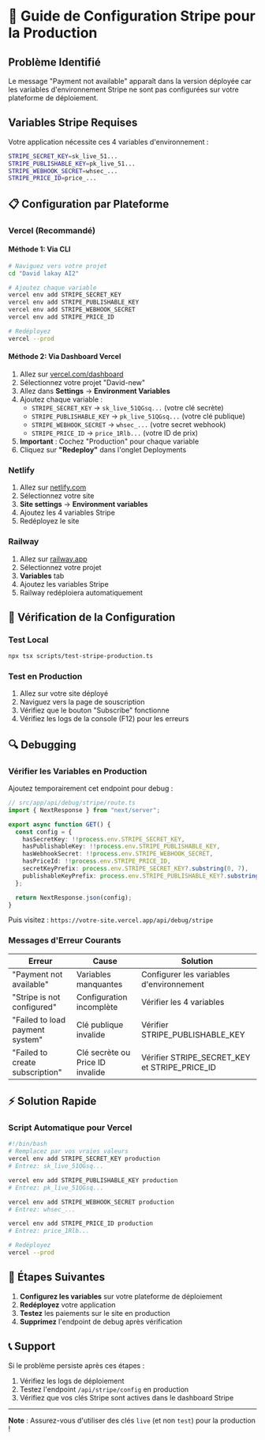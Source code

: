 # 🚀 Guide de Configuration Stripe pour la Production

## Problème Identifié
Le message "Payment not available" apparaît dans la version déployée car les variables d'environnement Stripe ne sont pas configurées sur votre plateforme de déploiement.

## Variables Stripe Requises
Votre application nécessite ces 4 variables d'environnement :

```bash
STRIPE_SECRET_KEY=sk_live_51...
STRIPE_PUBLISHABLE_KEY=pk_live_51...
STRIPE_WEBHOOK_SECRET=whsec_...
STRIPE_PRICE_ID=price_...
```

## 📋 Configuration par Plateforme

### Vercel (Recommandé)

#### Méthode 1: Via CLI
```bash
# Naviguez vers votre projet
cd "David lakay AI2"

# Ajoutez chaque variable
vercel env add STRIPE_SECRET_KEY
vercel env add STRIPE_PUBLISHABLE_KEY
vercel env add STRIPE_WEBHOOK_SECRET
vercel env add STRIPE_PRICE_ID

# Redéployez
vercel --prod
```

#### Méthode 2: Via Dashboard Vercel
1. Allez sur [vercel.com/dashboard](https://vercel.com/dashboard)
2. Sélectionnez votre projet "David-new"
3. Allez dans **Settings** → **Environment Variables**
4. Ajoutez chaque variable :
   - `STRIPE_SECRET_KEY` → `sk_live_51QGsq...` (votre clé secrète)
   - `STRIPE_PUBLISHABLE_KEY` → `pk_live_51QGsq...` (votre clé publique)
   - `STRIPE_WEBHOOK_SECRET` → `whsec_...` (votre secret webhook)
   - `STRIPE_PRICE_ID` → `price_1Rlb...` (votre ID de prix)
5. **Important** : Cochez "Production" pour chaque variable
6. Cliquez sur **"Redeploy"** dans l'onglet Deployments

### Netlify
1. Allez sur [netlify.com](https://netlify.com)
2. Sélectionnez votre site
3. **Site settings** → **Environment variables**
4. Ajoutez les 4 variables Stripe
5. Redéployez le site

### Railway
1. Allez sur [railway.app](https://railway.app)
2. Sélectionnez votre projet
3. **Variables** tab
4. Ajoutez les variables Stripe
5. Railway redéploiera automatiquement

## 🧪 Vérification de la Configuration

### Test Local
```bash
npx tsx scripts/test-stripe-production.ts
```

### Test en Production
1. Allez sur votre site déployé
2. Naviguez vers la page de souscription
3. Vérifiez que le bouton "Subscribe" fonctionne
4. Vérifiez les logs de la console (F12) pour les erreurs

## 🔍 Debugging

### Vérifier les Variables en Production
Ajoutez temporairement cet endpoint pour debug :

```typescript
// src/app/api/debug/stripe/route.ts
import { NextResponse } from "next/server";

export async function GET() {
  const config = {
    hasSecretKey: !!process.env.STRIPE_SECRET_KEY,
    hasPublishableKey: !!process.env.STRIPE_PUBLISHABLE_KEY,
    hasWebhookSecret: !!process.env.STRIPE_WEBHOOK_SECRET,
    hasPriceId: !!process.env.STRIPE_PRICE_ID,
    secretKeyPrefix: process.env.STRIPE_SECRET_KEY?.substring(0, 7),
    publishableKeyPrefix: process.env.STRIPE_PUBLISHABLE_KEY?.substring(0, 7),
  };

  return NextResponse.json(config);
}
```

Puis visitez : `https://votre-site.vercel.app/api/debug/stripe`

### Messages d'Erreur Courants

| Erreur | Cause | Solution |
|--------|-------|----------|
| "Payment not available" | Variables manquantes | Configurer les variables d'environnement |
| "Stripe is not configured" | Configuration incomplète | Vérifier les 4 variables |
| "Failed to load payment system" | Clé publique invalide | Vérifier STRIPE_PUBLISHABLE_KEY |
| "Failed to create subscription" | Clé secrète ou Price ID invalide | Vérifier STRIPE_SECRET_KEY et STRIPE_PRICE_ID |

## ⚡ Solution Rapide

### Script Automatique pour Vercel
```bash
#!/bin/bash
# Remplacez par vos vraies valeurs
vercel env add STRIPE_SECRET_KEY production
# Entrez: sk_live_51QGsq...

vercel env add STRIPE_PUBLISHABLE_KEY production  
# Entrez: pk_live_51QGsq...

vercel env add STRIPE_WEBHOOK_SECRET production
# Entrez: whsec_...

vercel env add STRIPE_PRICE_ID production
# Entrez: price_1Rlb...

# Redéployez
vercel --prod
```

## 🎯 Étapes Suivantes

1. **Configurez les variables** sur votre plateforme de déploiement
2. **Redéployez** votre application
3. **Testez** les paiements sur le site en production
4. **Supprimez** l'endpoint de debug après vérification

## 📞 Support

Si le problème persiste après ces étapes :
1. Vérifiez les logs de déploiement
2. Testez l'endpoint `/api/stripe/config` en production
3. Vérifiez que vos clés Stripe sont actives dans le dashboard Stripe

---

**Note** : Assurez-vous d'utiliser des clés `live` (et non `test`) pour la production ! 